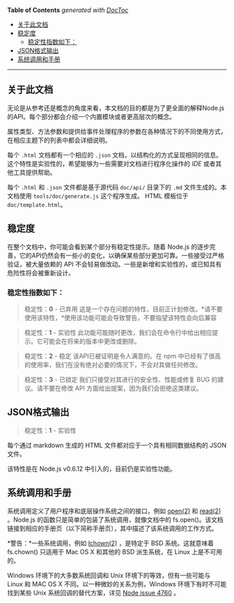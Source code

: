 <!-- START doctoc generated TOC please keep comment here to allow auto update -->
<!-- DON'T EDIT THIS SECTION, INSTEAD RE-RUN doctoc TO UPDATE -->
**Table of Contents**  *generated with [DocToc](https://github.com/thlorenz/doctoc)*

- [关于此文档](#%E5%85%B3%E4%BA%8E%E6%AD%A4%E6%96%87%E6%A1%A3)
- [稳定度](#%E7%A8%B3%E5%AE%9A%E5%BA%A6)
    - [稳定性指数如下：](#%E7%A8%B3%E5%AE%9A%E6%80%A7%E6%8C%87%E6%95%B0%E5%A6%82%E4%B8%8B)
- [JSON格式输出](#json%E6%A0%BC%E5%BC%8F%E8%BE%93%E5%87%BA)
- [系统调用和手册](#%E7%B3%BB%E7%BB%9F%E8%B0%83%E7%94%A8%E5%92%8C%E6%89%8B%E5%86%8C)

<!-- END doctoc generated TOC please keep comment here to allow auto update -->

------

## 关于此文档

无论是从参考还是概念的角度来看，本文档的目的都是为了更全面的解释Node.js的API。每个部分都会介绍一个内置模块或者更高层次的概念。

属性类型、方法参数和提供给事件处理程序的参数在各种情况下的不同使用方式，在相应主题下的列表中都会详细说明。

每个 `.html` 文档都有一个相应的 `.json` 文档，以结构化的方式呈现相同的信息。这个特性是实验性的，希望能够为一些需要对文档进行程序化操作的 *IDE* 或者其他工具提供帮助。

每个 `.html` 和 `.json` 文件都是基于源代码 `doc/api/` 目录下的 `.md` 文件生成的。本文档使用 `tools/doc/generate.js` 这个程序生成。 HTML 模板位于 `doc/template.html`。

## 稳定度

在整个文档中，你可能会看到某个部分有稳定性提示。随着 Node.js 的逐步完善，它的API仍然会有一些小的变化，以确保某些部分更加可靠。一些接受过严格验证，被大量依赖的 API 不会轻易做改动。一些是新增和实验性的，或已知具有危险性将会被重新设计。

### 稳定性指数如下：

> 稳定性：**0** - 已弃用
这是一个存在问题的特性，目前正计划修改。*请不要使用该特性，*使用该功能可能会导致警告，不要指望该特性会向后兼容

> 稳定性：**1** - 实验性
此功能可能随时更改，我们会在命令行中给出相应提示。它可能会在将来的版本中更改或删除。

> 稳定性：**2** - 稳定
该API已被证明是令人满意的。在 npm 中已经有了很高的使用率，我们在没有绝对必要的情况下，不会对其做任何修改。

> 稳定性：**3** - 已锁定
我们只接受对其进行的安全性、性能或修复 BUG 的建议。请不要在修改 API 方面给出提案，因为我们会拒绝这类建议。


## JSON格式输出

> 稳定性：**1** - 实验性

每个通过 markdown 生成的 HTML 文件都对应于一个具有相同数据结构的 JSON 文件。

该特性是在 Node.js v0.6.12 中引入的，目前仍是实验性功能。


## 系统调用和手册

系统调用定义了用户程序和底层操作系统之间的接口，例如 [open(2)](http://man7.org/linux/man-pages/man2/open.2.html) 和 [read(2)](http://man7.org/linux/man-pages/man2/read.2.html) 。Node.js 的函数只是简单的包装了系统调用，就像文档中的 fs.open()。该文档链接到相应的手册页（以下简称手册页），其中描述了该系统调用的工作方式。

*警告：*一些系统调用，例如 [lchown(2)](http://man7.org/linux/man-pages/man2/lchown.2.html) ，是特定于 BSD 系统。这就意味着 fs.chown() 只适用于 Mac OS X 和其他的 BSD 派生系统，在 Linux 上是不可用的。

Windows 环境下的大多数系统回调和 Unix 环境下的等效，但有一些可能与 Linux 和 MAC OS X 不同。以一种微妙的关系为例，Windows 环境下有时不可能找到某些 Unix 系统回调的替代方案，详见 [Node issue 4760](https://github.com/nodejs/node/issues/4760) 。